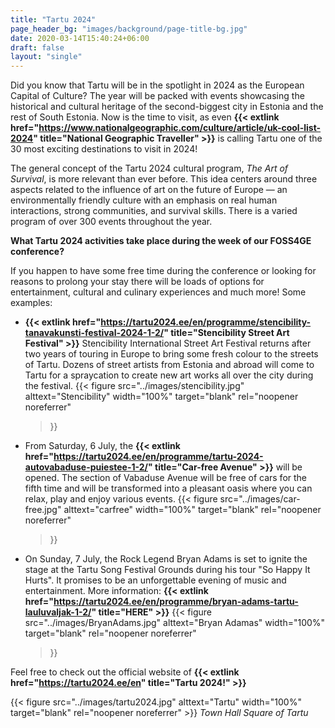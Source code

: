 ```yaml
---
title: "Tartu 2024"
page_header_bg: "images/background/page-title-bg.jpg"
date: 2020-03-14T15:40:24+06:00
draft: false
layout: "single"
---
```


Did you know that Tartu will be in the spotlight in 2024 as the European Capital of Culture? The year will be packed with events showcasing the historical and cultural heritage of the second-biggest city in Estonia and the rest of South Estonia. Now is the time to visit, as even **{{< extlink href="https://www.nationalgeographic.com/culture/article/uk-cool-list-2024" title="National Geographic Traveller" >}}** is calling Tartu one of the 30 most exciting destinations to visit in 2024!

The general concept of the Tartu 2024 cultural program, *The Art of Survival*, is more relevant than ever before. This idea centers around three aspects related to the influence of art on the future of Europe — an environmentally friendly culture with an emphasis on real human interactions, strong communities, and survival skills. There is a varied program of over 300 events throughout the year.

**What Tartu 2024 activities take place during the week of our FOSS4GE conference?**

If you happen to have some free time during the conference or looking for reasons to prolong your stay there will be loads of options for entertainment, cultural and culinary experiences and much more! Some examples:

- **{{< extlink href="https://tartu2024.ee/en/programme/stencibility-tanavakunsti-festival-2024-1-2/" title="Stencibility Street Art Festival" >}}** Stencibility International Street Art Festival returns after two years of touring in Europe to bring some fresh colour to the streets of Tartu. Dozens of street artists from Estonia and abroad will come to Tartu for a spraycation to create new art works all over the city during the festival.
{{< figure
    src="../images/stencibility.jpg"
    alttext="Stencibility"
    width="100%"
    target="blank"
    rel="noopener noreferrer"
    >}}
- From Saturday, 6 July, the **{{< extlink href="https://tartu2024.ee/en/programme/tartu-2024-autovabaduse-puiestee-1-2/" title="Car-free Avenue" >}}** will be opened. The section of Vabaduse Avenue will be free of cars for the fifth time and will be transformed into a pleasant oasis where you can relax, play and enjoy various events.
{{< figure
    src="../images/car-free.jpg"
    alttext="carfree"
    width="100%"
    target="blank"
    rel="noopener noreferrer"
    >}}
- On Sunday, 7 July, the Rock Legend Bryan Adams is set to ignite the stage at the Tartu Song Festival Grounds during his tour "So Happy It Hurts". It promises to be an unforgettable evening of music and entertainment. More information:  **{{< extlink href="https://tartu2024.ee/en/programme/bryan-adams-tartu-lauluvaljak-1-2/" title="HERE" >}}**
{{< figure
    src="../images/BryanAdams.jpg"
    alttext="Bryan Adamas"
    width="100%"
    target="blank"
    rel="noopener noreferrer"
    >}}

Feel free to check out the official website of **{{< extlink href="https://tartu2024.ee/en" title="Tartu 2024!" >}}**


{{< figure
    src="../images/tartu2024.jpg"
    alttext="Tartu"
    width="100%"
    target="blank"
    rel="noopener noreferrer"
    >}}
*Town Hall Square of Tartu*
